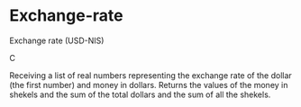 # Exchange-rate
Exchange rate (USD-NIS)

C

Receiving a list of real numbers representing the exchange rate of the dollar (the first number) and money in dollars.
Returns the values of the money in shekels and the sum of the total dollars and the sum of all the shekels.
